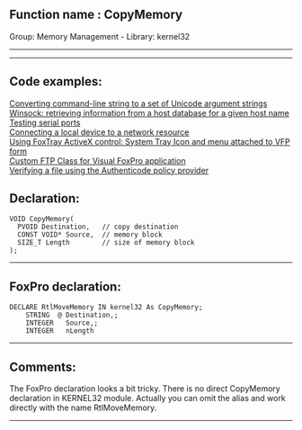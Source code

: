 
## Function name : CopyMemory
Group: Memory Management - Library: kernel32    
***  

***  


## Code examples:
[Converting command-line string to a set of Unicode argument strings](../../samples/sample_212.md)  
[Winsock: retrieving information from a host database for a given host name](../../samples/sample_216.md)  
[Testing serial ports](../../samples/sample_308.md)  
[Connecting a local device to a network resource](../../samples/sample_318.md)  
[Using FoxTray ActiveX control: System Tray Icon and menu attached to VFP form](../../samples/sample_336.md)  
[Custom FTP Class for Visual FoxPro application](../../samples/sample_344.md)  
[Verifying a file using the Authenticode policy provider](../../samples/sample_569.md)  

## Declaration:
```foxpro  
VOID CopyMemory(
  PVOID Destination,   // copy destination
  CONST VOID* Source,  // memory block
  SIZE_T Length        // size of memory block
);  
```  
***  


## FoxPro declaration:
```foxpro  
DECLARE RtlMoveMemory IN kernel32 As CopyMemory;
    STRING  @ Destination,;
    INTEGER   Source,;
    INTEGER   nLength  
```  
***  


## Comments:
The FoxPro declaration looks a bit tricky. There is no direct CopyMemory declaration in KERNEL32 module. Actually you can omit the alias and work directly with the name RtlMoveMemory.  
  
***  

